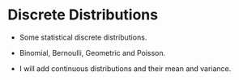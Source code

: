 # Discrete Distributions

- Some statistical discrete distributions.

- Binomial, Bernoulli, Geometric and Poisson.

- I will add continuous distributions and their mean and variance.
